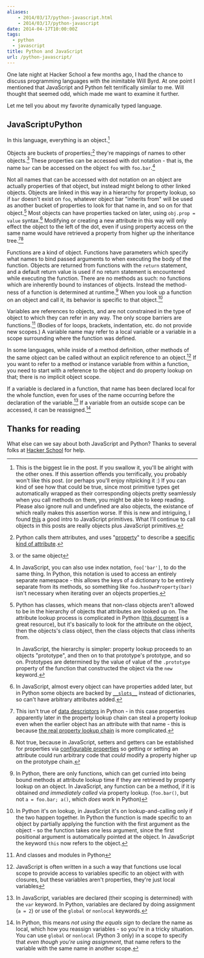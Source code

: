 ```yaml
---
aliases:
    - 2014/03/17/python-javascript.html
    - 2014/03/17/python-javascript
date: 2014-04-17T10:00:00Z
tags:
  - python
  - javascript
title: Python and JavaScript
url: /python-javascript/
---
```


One late night at Hacker School a few months ago, I had the chance to
discuss programming languages with the inimitable Will Byrd.
At one point I mentioned that JavaScript and Python felt terrifically similar to me.
Will thought that seemed odd, which made me want to examine it further.

Let me tell you about my favorite dynamically typed language.

JavaScript∪Python
-----------------

In this language, everything is an object.[^object]

Objects are buckets of properties;[^1] they're mappings of names to
other objects.[^same]
These properties can be accessed with dot notation - that is,
the name `bar` can be accessed on the object `foo` with `foo.bar`.[^namespaces]

Not all names that can be accessed with dot notation on an object are actually properties
of that object, but instead might belong to other linked objects.
Objects are linked in this way in a hierarchy for property lookup,
so if `bar` doesn't exist on `foo`, whatever object bar "inherits from" will be used
as another bucket of properties to look for that name in, and so on for that object.[^2] 
Most objects can have properties tacked on later, using `obj.prop = value`
syntax.[^tacked] Modifying or creating a new attribute in this way will only effect
the object to the left of the dot, even if using property access on the same
name would have retrieved a property from higher up the inheritance
tree.[^descriptors][^configurable]

Functions are a kind of object.
Functions have parameters which specify what names to bind passed arguments
to when executing the body of the function. 
Objects are returned from functions with the
`return` statement, and a default return value is used if no return statement
is encountered while executing the function.
There are no methods as such: no functions which are inherently bound to instances of objects.
Instead the method-ness of a function is determined at runtime.[^4]
When you look up a function on an object and
call it, its behavior is specific to that object.[^5]

Variables are references to objects, and are not constrained in the type of
object to which they can refer in any way. The only scope barriers are functions.[^barriers]
(Bodies of for loops, brackets, indentation, etc. do not provide new scopes.)
A variable name may refer to a local variable or
a variable in a scope surrounding where the function was defined.

In some languages, while inside of a method definition, other methods of the same object
can be called without an explicit reference to an object.[^desirable]
If you want to refer to a method or instance variable from within a function,
you need to start with a reference to the object and do property lookup on that; 
there is no implicit object scope.

If a variable is declared in a function,
that name has been declared local for the whole function, even for uses of the name
occurring before the declaration of the variable.[^6]
If a variable from an outside scope can be accessed, it can be reassigned.[^7] 

Thanks for reading
------------------

What else can we say about both JavaScript and Python? Thanks to
several folks at [Hacker School](https://www.hackerschool.com/) for help.

[^1]: Python calls them attributes, and uses
    "[property](http://docs.python.org/2.7/library/functions.html#property)" to describe a
    [specific kind of attribute](http://blaag.haard.se/What-s-the-point-of-properties-in-Python/).

[^2]: Python has classes, which means that non-class objects aren't allowed to be
    in the hierarchy of objects that attributes are looked up on. The
    attribute lookup process is complicated in Python ([this
    document](http://www.cafepy.com/article/python_attributes_and_methods/python_attributes_and_methods.html#attribute-search-summary) is a great resource), but it's basically to look for the attribute on the object,
    then the objects's class object, then the class objects that class
    inherits from.

    In JavaScript, the hierarchy is simpler: property lookup proceeds to an
    objects "prototype", and then on to that prototype's prototype, and so on.
    Prototypes are determined by the value of value of the `.prototype`
    property of the function that constructed the object via the `new`
    keyword.

[^object]: This is the biggest lie in the post. If you swallow it, you'll be
    alright with the other ones.
    If this assertion offends you terrifically, you probably won't like this post.
    (or perhaps you'll enjoy nitpicking it :)
    If you can kind of see how that could be true, since most primitive types get
    automatically wrapped as their corresponding objects pretty seamlessly when
    you call methods on them, you might be able to keep reading.
    Please also ignore null and undefined are also objects, the existance of
    which really makes this assertion worse.
    If this is new and intriguing, I found [this](http://javascriptweblog.wordpress.com/2010/09/27/the-secret-life-of-javascript-primitives/) a good intro to JavaScript primitives.
    What I'll continue to call objects in this posts are really objects plus
    JavaScript primitives.

[^4]: In Python, there are only functions, which can get curried into being
    bound methods at attribute lookup time if they are retrieved by
    property lookup on an object.
    In JavaScript, any function can be a method, if it is obtained *and
    immediately called* via property lookup. (`foo.bar()`, but not `a =
    foo.bar; a()`, which _does_ work in Python)

[^5]: In Python it's on lookup, in JavaScript it's on lookup-and-calling only
    if the two happen together. In Python the function is made specific to
    an object by partially applying the function with the first argument as
    the object - so the
    function takes one less argument, since the first positional argument is
    automatically pointed at the object. In JavaScript the keyword `this` now
    refers to the object.

[^6]: In JavaScript, variables are declared (their scoping is determined)
    with the `var` keyword. In Python, variables are declared by doing assignment
    (`a = 2`) or use of the `global` or `nonlocal` keywords.

[^7]: In Python, this means _not using the equals sign_ to declare the name as
    local, which how you reassign variables - so you're in a tricky situation.
    You can use `global` or `nonlocal` (Python 3 only) in a scope to specify that _even though
    you're using assignment_, that name refers to the variable with the same name
    in another scope.

[^namespaces]: In JavaScript, you can also use index notation, `foo['bar']`,
    to do the same thing. In Python, this notation is used to access an
    entirely separate namespace - this allows the keys of a dictionary
    to be entirely separate from its methods, so something like `foo.hasOwnProperty(bar)`
    isn't necessary when iterating over an objects properties.

[^descriptors]: This isn't true of [data descriptors](http://docs.python.org/2/howto/descriptor.html) in Python - in this case properties apparently later in the property lookup chain can steal a property lookup even when the earlier object has an attribute with that name - this is because [the real property lookup chain](http://www.cafepy.com/article/python_attributes_and_methods/python_attributes_and_methods.html#attribute-search-summary) is more complicated.

[^same]: or the same object

[^tacked]: In JavaScript, almost every object can have properties added later,
    but in Python some objects are backed by
    [`__slots__`](http://docs.python.org/2/reference/datamodel.html#slots)
    instead of dictionaries, so can't have arbitrary attributes added.

[^configurable]: Not true, because in JavaScript, setters and getters can be established for
    properties via [configurable properties](https://developer.mozilla.org/en-US/docs/Web/JavaScript/Reference/Global_Objects/Object/defineProperty)
    so getting or setting an attribute could run arbitrary code that _could_
    modify a property higher up on the prototype chain.

[^desirable]: JavaScript is often written in a such a way that functions use
    local scope to provide access to variables specific to an object
    with with closures, but these variables aren't properties, they're just
    local variables

[^barriers]: And classes and modules in Python
